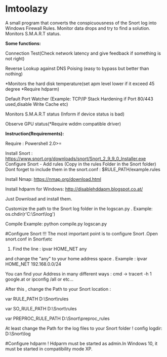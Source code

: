# Imtoolazy
A small program that converts the conspicuousness of the Snort log into 
Windows Firewall Rules. Monitor data drops and try to find a solution. 
Monitors S.M.A.R.T status.


**Some functions:**

Connection Test(Check network latency and give feedback if something is not right)

Reverse Lookup against DNS Poising (easy to bypass but better than nothing)

*Monitors the hard disk temperature(set apm level lower if it exceed 45 degree *Require hdparm)

Default Port Watcher (Example: TCP/IP Stack Hardening if Port 80/443 used,disable Write Cache etc)

Monitors S.M.A.R.T status (Inform if device status is bad)

Observe GPU status(*Require wddm compatible driver)


**Instruction(Requirements):**

Require : Powershell 2.0>=

Install Snort :
https://www.snort.org/downloads/snort/Snort_2_9_9_0_Installer.exe
Configure Snort - Add rules (Copy in the rules Folder in the Snort folder)
Dont forget to include them in the snort.conf :  $RULE_PATH/example.rules

Install Nmap:
https://nmap.org/download.html

Install hdparm for Windows:
http://disablehddapm.blogspot.co.at/

Just Download and install them.

Customize the path to the Snort log folder in the logscan.py .
Example: os.chdir(r'C:\Snort\log') 

Compile Example:
python compile.py logscan.py




#Configure Snort !!!
The most important point is to configure Snort .Open snort.conf in Snort\etc

1. Find the line : ipvar HOME_NET any

and change the "any" to your home address space .
Example : ipvar HOME_NET 192.168.0.0/24

You can find your Address in many different ways :
cmd -> tracert -h 1 google.at or ipconfig /all or etc...

After this , change the Path to your Snort location :

var RULE_PATH D:\Snort\rules

var SO_RULE_PATH D:\Snort\rules

var PREPROC_RULE_PATH D:\Snort\preproc_rules


At least change the Path for the log files to your Snort folder !
config logdir: 
D:\Snort\log


#Configure hdparm !
Hdparm must be started as admin.In Windows 10, it must be started in compatibility mode XP.
